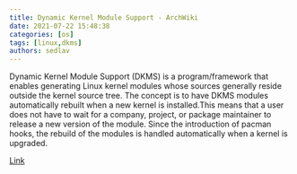 ```yaml
---
title: Dynamic Kernel Module Support - ArchWiki
date: 2021-07-22 15:48:38
categories: [os]
tags: [linux,dkms]
authors: sedlav
---
```


Dynamic Kernel Module Support (DKMS) is a program/framework that enables generating Linux kernel modules whose sources generally reside outside the kernel source tree. The concept is to have DKMS modules automatically rebuilt when a new kernel is installed.This means that a user does not have to wait for a company, project, or package maintainer to release a new version of the module. Since the introduction of pacman hooks, the rebuild of the modules is handled automatically when a kernel is upgraded.

[Link](https://wiki.archlinux.org/title/Dynamic_Kernel_Module_Support)
